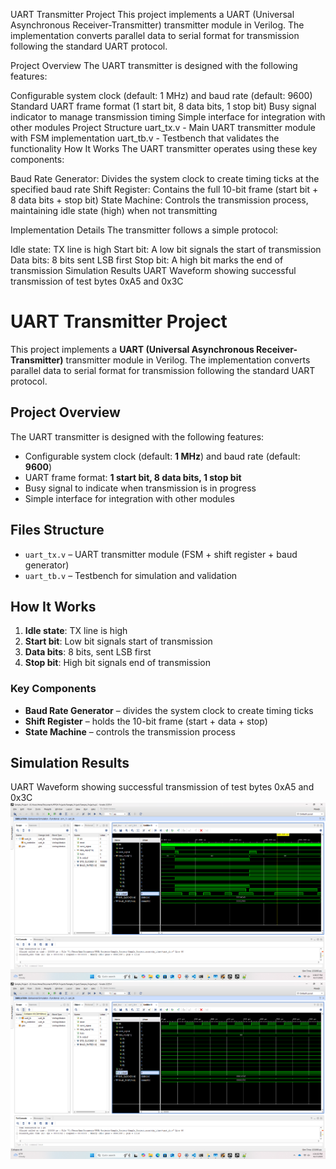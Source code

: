 UART Transmitter Project
This project implements a UART (Universal Asynchronous Receiver-Transmitter) transmitter module in Verilog. The implementation converts parallel data to serial format for transmission following the standard UART protocol.

Project Overview
The UART transmitter is designed with the following features:

Configurable system clock (default: 1 MHz) and baud rate (default: 9600)
Standard UART frame format (1 start bit, 8 data bits, 1 stop bit)
Busy signal indicator to manage transmission timing
Simple interface for integration with other modules
Project Structure
uart_tx.v - Main UART transmitter module with FSM implementation
uart_tb.v - Testbench that validates the functionality
How It Works
The UART transmitter operates using these key components:

Baud Rate Generator: Divides the system clock to create timing ticks at the specified baud rate
Shift Register: Contains the full 10-bit frame (start bit + 8 data bits + stop bit)
State Machine: Controls the transmission process, maintaining idle state (high) when not transmitting

Implementation Details
The transmitter follows a simple protocol:

Idle state: TX line is high
Start bit: A low bit signals the start of transmission
Data bits: 8 bits sent LSB first
Stop bit: A high bit marks the end of transmission
Simulation Results
UART Waveform showing successful transmission of test bytes 0xA5 and 0x3C


# UART Transmitter Project  

This project implements a **UART (Universal Asynchronous Receiver-Transmitter)** transmitter module in Verilog. The implementation converts parallel data to serial format for transmission following the standard UART protocol.

## Project Overview
The UART transmitter is designed with the following features:
- Configurable system clock (default: **1 MHz**) and baud rate (default: **9600**)  
- UART frame format: **1 start bit, 8 data bits, 1 stop bit**  
- Busy signal to indicate when transmission is in progress  
- Simple interface for integration with other modules  

## Files Structure  
- `uart_tx.v` – UART transmitter module (FSM + shift register + baud generator)  
- `uart_tb.v` – Testbench for simulation and validation  

## How It Works  
1. **Idle state**: TX line is high  
2. **Start bit**: Low bit signals start of transmission  
3. **Data bits**: 8 bits, sent LSB first  
4. **Stop bit**: High bit signals end of transmission  

### Key Components  
- **Baud Rate Generator** – divides the system clock to create timing ticks  
- **Shift Register** – holds the 10-bit frame (start + data + stop)  
- **State Machine** – controls the transmission process  

## Simulation Results
UART Waveform showing successful transmission of test bytes 0xA5 and 0x3C
![Showing Full Output](<Screenshot 2025-08-17 155909.png>)
![Showing Alternating Values for the UART Operation](<Screenshot 2025-08-17 160410.png>)
